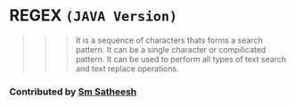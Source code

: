 # REGEX `(JAVA Version)`

>>> It is a sequence of characters thats forms a search pattern. It can be a single character or compilicated pattern.
>>> It can be used to perform all types of text search and text replace operations.

### Contributed by [Sm Satheesh](https://github.com/smsatheesh)	
